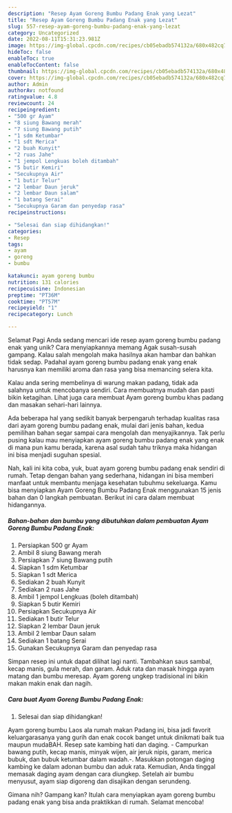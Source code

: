 ```yaml
---
description: "Resep Ayam Goreng Bumbu Padang Enak yang Lezat"
title: "Resep Ayam Goreng Bumbu Padang Enak yang Lezat"
slug: 557-resep-ayam-goreng-bumbu-padang-enak-yang-lezat
category: Uncategorized
date: 2022-08-11T15:31:23.981Z
image: https://img-global.cpcdn.com/recipes/cb05ebadb574132a/680x482cq70/ayam-goreng-bumbu-padang-enak-foto-resep-utama.jpg
hideToc: false
enableToc: true
enableTocContent: false
thumbnail: https://img-global.cpcdn.com/recipes/cb05ebadb574132a/680x482cq70/ayam-goreng-bumbu-padang-enak-foto-resep-utama.jpg
cover: https://img-global.cpcdn.com/recipes/cb05ebadb574132a/680x482cq70/ayam-goreng-bumbu-padang-enak-foto-resep-utama.jpg
author: Admin
authorAv: notfound
ratingvalue: 4.8
reviewcount: 24
recipeingredient:
- "500 gr Ayam"
- "8 siung Bawang merah"
- "7 siung Bawang putih"
- "1 sdm Ketumbar"
- "1 sdt Merica"
- "2 buah Kunyit"
- "2 ruas Jahe"
- "1 jempol Lengkuas boleh ditambah"
- "5 butir Kemiri"
- "Secukupnya Air"
- "1 butir Telur"
- "2 lembar Daun jeruk"
- "2 lembar Daun salam"
- "1 batang Serai"
- "Secukupnya Garam dan penyedap rasa"
recipeinstructions:

- "Selesai dan siap dihidangkan!"
categories:
- Resep
tags:
- ayam
- goreng
- bumbu

katakunci: ayam goreng bumbu 
nutrition: 131 calories
recipecuisine: Indonesian
preptime: "PT36M"
cooktime: "PT57M"
recipeyield: "1"
recipecategory: Lunch

---
```



Selamat Pagi Anda sedang mencari ide resep ayam goreng bumbu padang enak yang unik? Cara menyiapkannya memang Agak susah-susah gampang. Kalau salah mengolah maka hasilnya akan hambar dan bahkan tidak sedap. Padahal ayam goreng bumbu padang enak yang enak harusnya kan memiliki aroma dan rasa yang bisa memancing selera kita.


Kalau anda sering membelinya di warung makan padang, tidak ada salahnya untuk mencobanya sendiri. Cara membuatnya mudah dan pasti bikin ketagihan. Lihat juga cara membuat Ayam goreng bumbu khas padang dan masakan sehari-hari lainnya.

Ada beberapa hal yang sedikit banyak berpengaruh terhadap kualitas rasa dari ayam goreng bumbu padang enak, mulai dari jenis bahan, kedua pemilihan bahan segar sampai cara mengolah dan menyajikannya. Tak perlu pusing kalau mau menyiapkan ayam goreng bumbu padang enak yang enak di mana pun kamu berada, karena asal sudah tahu triknya maka hidangan ini bisa menjadi suguhan spesial.


Nah, kali ini kita coba, yuk, buat ayam goreng bumbu padang enak sendiri di rumah. Tetap dengan bahan yang sederhana, hidangan ini bisa memberi manfaat untuk membantu menjaga kesehatan tubuhmu sekeluarga. Kamu bisa menyiapkan Ayam Goreng Bumbu Padang Enak menggunakan 15 jenis bahan dan 0 langkah pembuatan. Berikut ini cara dalam membuat hidangannya.

<!--inarticleads1-->

##### Bahan-bahan dan bumbu yang dibutuhkan dalam pembuatan Ayam Goreng Bumbu Padang Enak:

1. Persiapkan 500 gr Ayam
1. Ambil 8 siung Bawang merah
1. Persiapkan 7 siung Bawang putih
1. Siapkan 1 sdm Ketumbar
1. Siapkan 1 sdt Merica
1. Sediakan 2 buah Kunyit
1. Sediakan 2 ruas Jahe
1. Ambil 1 jempol Lengkuas (boleh ditambah)
1. Siapkan 5 butir Kemiri
1. Persiapkan Secukupnya Air
1. Sediakan 1 butir Telur
1. Siapkan 2 lembar Daun jeruk
1. Ambil 2 lembar Daun salam
1. Sediakan 1 batang Serai
1. Gunakan Secukupnya Garam dan penyedap rasa


Simpan resep ini untuk dapat dilihat lagi nanti. Tambahkan saus sambal, kecap manis, gula merah, dan garam. Aduk rata dan masak hingga ayam matang dan bumbu meresap. Ayam goreng ungkep tradisional ini bikin makan makin enak dan nagih. 

<!--inarticleads2-->

##### Cara buat Ayam Goreng Bumbu Padang Enak:


1. Selesai dan siap dihidangkan!

Ayam goreng bumbu Laos ala rumah makan Padang ini, bisa jadi favorit keluargarasanya yang gurih dan enak cocok banget untuk dinikmati baik tua maupun mudaBAH. Resep sate kambing hati dan daging. - Campurkan bawang putih, kecap manis, minyak wijen, air jeruk nipis, garam, merica bubuk, dan bubuk ketumbar dalam wadah.-. Masukkan potongan daging kambing ke dalam adonan bumbu dan aduk rata. Kemudian, Anda tinggal memasak daging ayam dengan cara diungkep. Setelah air bumbu menyusut, ayam siap digoreng dan disajikan dengan serundeng. 

Gimana nih? Gampang kan? Itulah cara menyiapkan ayam goreng bumbu padang enak yang bisa anda praktikkan di rumah. Selamat mencoba!
